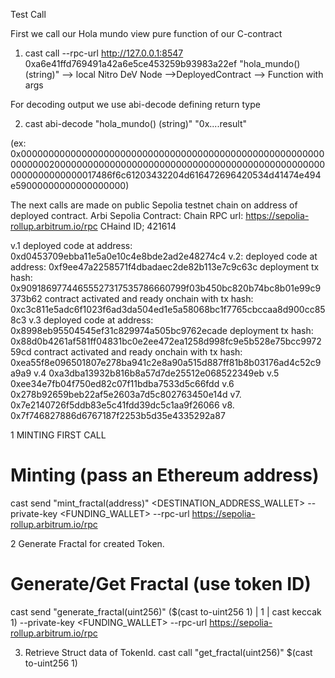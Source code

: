 
Test Call

First we call our Hola mundo view pure function of our C-contract

1. cast call --rpc-url http://127.0.0.1:8547 0xa6e41ffd769491a42a6e5ce453259b93983a22ef "hola_mundo() (string)"
                --> local Nitro DeV Node    -->DeployedContract                     --> Function with args

For decoding output we use abi-decode defining return type

2.  cast abi-decode "hola_mundo() (string)" "0x....result"

(ex:
0x00000000000000000000000000000000000000000000000000000000000000200000000000000000000000000000000000000000000000000000000000000017486f6c61203432204d616472696420534d41474e494e59000000000000000000)


The next calls are made on public Sepolia testnet chain on address of deployed contract.
Arbi Sepolia Contract:
Chain RPC url: https://sepolia-rollup.arbitrum.io/rpc
CHaind ID; 421614

v.1 deployed code at address: 0xd0453709ebba11e5a0e10c4e8bde2ad2e48274c4
v.2:
deployed code at address: 0xf9ee47a2258571f4dbadaec2de82b113e7c9c63c
deployment tx hash: 0x90918697744655527317535786660799f03b450bc820b74bc8b01e99c9373b62
contract activated and ready onchain with tx hash: 0xc3c811e5adc6f1023f6ad3da504ed1e5a58068bc1f7765cbccaa8d900cc858c3
v.3
deployed code at address: 0x8998eb95504545ef31c829974a505bc9762ecade
deployment tx hash: 0x88d0b4261af581ff04831bc0e2ee472ea1258d998fc9e5b528e75bcc997259cd
contract activated and ready onchain with tx hash: 0xea55f8e096501807e278ba941c2e8a90a515d887ff81b8b03176ad4c52c9a9a9
v.4
0xa3dba13932b816b8a57d7de25512e068522349eb
v.5
0xee34e7fb04f750ed82c07f11bdba7533d5c66fdd
v.6
0x278b92659beb22af5e2603a7d5c802763450e14d
v7.
0x7e2140726f5ddb83e5c41fdd39dc5c1aa9f26066
v8.
0x7f746827886d6767187f2253b5d35e4335292a87


1 MINTING FIRST CALL 
# Minting (pass an Ethereum address)
cast send <CONTRACT> "mint_fractal(address)" <DESTINATION_ADDRESS_WALLET> --private-key <FUNDING_WALLET> --rpc-url https://sepolia-rollup.arbitrum.io/rpc

2 Generate Fractal for created Token.
# Generate/Get Fractal (use token ID)
cast send <CONTRACT> "generate_fractal(uint256)" ($(cast to-uint256 1) | 1 | cast keccak 1) --private-key <FUNDING_WALLET> --rpc-url https://sepolia-rollup.arbitrum.io/rpc

3. Retrieve Struct data of TokenId.
cast call <CONTRACT> "get_fractal(uint256)" $(cast to-uint256 1) 


